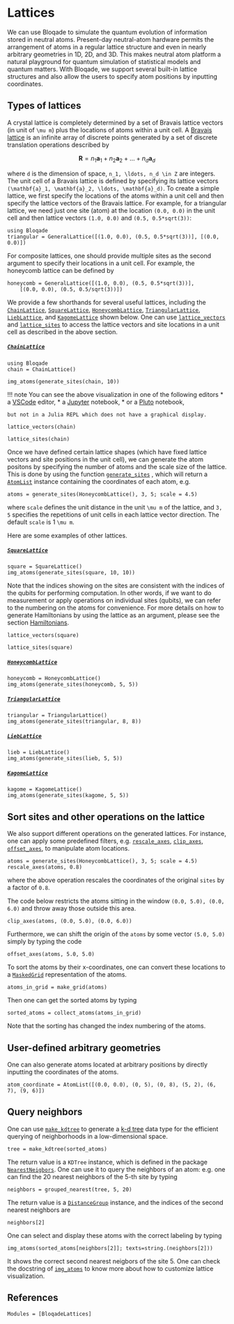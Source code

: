 # Lattices

We can use Bloqade to simulate the quantum evolution of information stored in neutral atoms. Present-day neutral-atom hardware permits the arrangement of atoms in a regular lattice structure and even in nearly arbitrary geometries in 1D, 2D, and 3D.
This makes neutral atom platform a natural playground for quantum simulation of statistical models and quantum matters. With Bloqade, we support several built-in lattice structures and also allow the users to specify atom positions by inputting coordinates.

## Types of lattices

A crystal lattice is completely determined by a set of Bravais lattice vectors (in unit of ``\mu m``) plus the locations of atoms within a unit cell.
A [Bravais lattice](https://en.wikipedia.org/wiki/Bravais_lattice) is an infinite array of discrete points generated by a set of discrete translation operations described by
```math
\mathbf{R} = n_1 \mathbf{a}_1 + n_2 \mathbf{a}_2 + \ldots + n_d \mathbf{a}_d
```
where ``d`` is the dimension of space, ``n_1, \ldots, n_d \in Z`` are integers.
The unit cell of a Bravais lattice is defined by specifying its lattice vectors ``(\mathbf{a}_1, \mathbf{a}_2, \ldots, \mathbf{a}_d)``.
To create a simple lattice, we first specify the locations of the atoms within a unit cell and then specify the lattice vectors of the Bravais lattice. For example, for a triangular lattice, we need just one site (atom) at the location `(0.0, 0.0)` in the unit cell and then lattice vectors `(1.0, 0.0)` and `(0.5, 0.5*sqrt(3))`:

```@repl quick-start
using Bloqade
triangular = GeneralLattice([(1.0, 0.0), (0.5, 0.5*sqrt(3))], [(0.0, 0.0)])
```

For composite lattices, one should provide multiple sites as the second argument to specify their locations in a unit cell. For example, the honeycomb lattice can be defined by
```@repl quick-start
honeycomb = GeneralLattice([(1.0, 0.0), (0.5, 0.5*sqrt(3))],
    [(0.0, 0.0), (0.5, 0.5/sqrt(3))])
```


We provide a few shorthands for several useful lattices, including the [`ChainLattice`](@ref), [`SquareLattice`](@ref), [`HoneycombLattice`](@ref), [`TriangularLattice`](@ref), [`LiebLattice`](@ref), and [`KagomeLattice`](@ref) shown below. 
One can use [`lattice_vectors`](@ref) and [`lattice_sites`](@ref) to access the lattice vectors and site locations in a unit cell as described in the above section.

##### [`ChainLattice`](@ref)
```@example quick-start
using Bloqade
chain = ChainLattice()
```

```@example quick-start
img_atoms(generate_sites(chain, 10))
```

!!! note
    You can see the above visualization in one of the following editors
    * a [VSCode](https://github.com/julia-vscode/julia-vscode) editor,
    * a [Jupyter](https://github.com/JunoLab/Juno.jl) notebook,
    * or a [Pluto](https://github.com/fonsp/Pluto.jl) notebook,
    
    but not in a Julia REPL which does not have a graphical display.
    

```@example quick-start
lattice_vectors(chain)
```

```@example quick-start
lattice_sites(chain)
```

Once we have defined certain lattice shapes (which have fixed lattice vectors and site positions in the unit cell), we can generate the atom positons by 
specifying the number of atoms and the scale size of the lattice. 
This is done by using the function [`generate_sites`](@ref) , which will return a [`AtomList`](@ref) instance containing the coordinates of each atom, e.g.  

```@example quick-start
atoms = generate_sites(HoneycombLattice(), 3, 5; scale = 4.5)
```
where `scale` defines the unit distance in the unit ``\mu m`` of the lattice, and `3, 5` specifies the repetitions of unit cells in each lattice vector direction. The default `scale` is 1 ``\mu m``.

Here are some examples of other lattices.

##### [`SquareLattice`](@ref)
```@example quick-start
square = SquareLattice()
img_atoms(generate_sites(square, 10, 10))
```

Note that the indices showing on the sites are consistent with the indices of the qubits for performing computation. 
In other words, if we want to do measurement or apply operations on individual sites (qubits), we can refer to the numbering on the atoms for convenience. 
For more details on how to generate Hamiltonians by using the lattice as an argument, please see the section [Hamiltonians](@ref).

```@example quick-start
lattice_vectors(square)
```
```@example quick-start
lattice_sites(square)
```

##### [`HoneycombLattice`](@ref)
```@example quick-start
honeycomb = HoneycombLattice()
img_atoms(generate_sites(honeycomb, 5, 5))
```



##### [`TriangularLattice`](@ref)
```@example quick-start
triangular = TriangularLattice()
img_atoms(generate_sites(triangular, 8, 8))
```


##### [`LiebLattice`](@ref)
```@example quick-start
lieb = LiebLattice()
img_atoms(generate_sites(lieb, 5, 5))
```


##### [`KagomeLattice`](@ref)
```@example quick-start
kagome = KagomeLattice()
img_atoms(generate_sites(kagome, 5, 5))
```


## Sort sites and other operations on the lattice

We also support different operations on the generated lattices. For instance,  one can apply some predefined filters, e.g. [`rescale_axes`](@ref), [`clip_axes`](@ref), [`offset_axes`](@ref), to manipulate atom locations.

```@example quick-start
atoms = generate_sites(HoneycombLattice(), 3, 5; scale = 4.5)
rescale_axes(atoms, 0.8)
```
where the above operation rescales the coordinates of the original `sites` by a factor of `0.8`. 

The code below restricts the atoms sitting in the window `(0.0, 5.0), (0.0, 6.0)` and throw away those outside this area. 

```@example quick-start
clip_axes(atoms, (0.0, 5.0), (0.0, 6.0))
```

Furthermore, we can shift the origin of the `atoms` by some vector `(5.0, 5.0)` simply by typing the code

```@example quick-start
offset_axes(atoms, 5.0, 5.0)
```


To sort the atoms by their x-coordinates, one can convert these locations to a [`MaskedGrid`](@ref) representation of the atoms.
```@example quick-start
atoms_in_grid = make_grid(atoms)
```

Then one can get the sorted atoms by typing
```@example quick-start
sorted_atoms = collect_atoms(atoms_in_grid)
```

Note that the sorting has changed the index numbering of the atoms. 



## User-defined arbitrary geometries

One can also generate atoms located at arbitrary positions by directly inputting the coordinates of the atoms.
```@repl quick-start
atom_coordinate = AtomList([(0.0, 0.0), (0, 5), (0, 8), (5, 2), (6, 7), (9, 6)])
```

## Query neighbors

One can use [`make_kdtree`](@ref) to generate a [k-d tree](https://en.wikipedia.org/wiki/K-d_tree) data type for the efficient querying of neighborhoods in a low-dimensional space.
```@example quick-start
tree = make_kdtree(sorted_atoms)
```

The return value is a `KDTree` instance, which is defined in the package [`NearestNeigbors`](https://github.com/KristofferC/NearestNeighbors.jl). One can use it to query the neighbors of an atom: e.g. one can find the 20 nearest neighbors of the 5-th site by typing
```@example quick-start
neighbors = grouped_nearest(tree, 5, 20)
```

The return value is a [`DistanceGroup`](@ref) instance, and the indices of the second nearest neighbors are
```@example quick-start
neighbors[2]
```

One can select and display these atoms with the correct labeling by typing
```@example quick-start
img_atoms(sorted_atoms[neighbors[2]]; texts=string.(neighbors[2]))
```

It shows the correct second nearest neigbors of the site 5.
One can check the docstring of [`img_atoms`](@ref) to know more about how to customize lattice visualization.

## References

```@autodocs
Modules = [BloqadeLattices]
```
